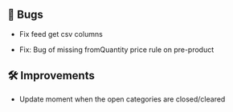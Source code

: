 ## 🐛 Bugs

- Fix feed get csv columns

- Fix: Bug of missing fromQuantity price rule on pre-product


## 🛠️ Improvements

- Update moment when the open categories are closed/cleared